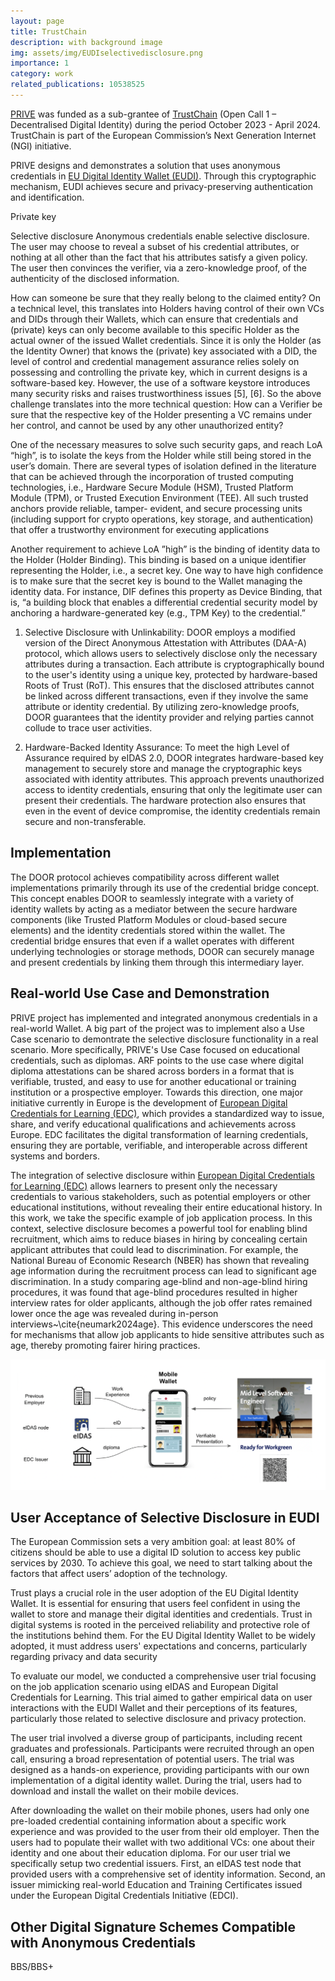 ```yaml
---
layout: page
title: TrustChain
description: with background image
img: assets/img/EUDIselectivedisclosure.png
importance: 1
category: work
related_publications: 10538525
---
```


[PRIVE]([https://](https://trustchain.ngi.eu/prive/)) was funded as a sub-grantee of [TrustChain]([https://](https://trustchain.ngi.eu/)) (Open Call 1 – Decentralised Digital Identity) during the period October 2023 - April 2024. TrustChain is part of the European Commission’s Next Generation Internet (NGI) initiative. 

PRIVE designs and demonstrates a solution that uses anonymous credentials in [EU Digital Identity Wallet (EUDI)]([https://](https://ec.europa.eu/digital-building-blocks/sites/display/EUDIGITALIDENTITYWALLET/EU+Digital+Identity+Wallet+Home)). Through this cryptographic mechanism, EUDI achieves secure and privacy-preserving authentication and identification. 

Private key 

Selective disclosure
Anonymous credentials enable selective disclosure. The user may choose to reveal a subset of his credential attributes, or nothing at all other than the fact that his attributes satisfy a given policy. The user then convinces the verifier, via a zero-knowledge proof, of the authenticity of the disclosed information.


How can someone be sure that they really belong to the claimed entity? On a technical level, this translates into Holders having control of their own VCs and DIDs through their Wallets, which can ensure that credentials and (private) keys can only become available to this specific Holder as the actual owner of the issued Wallet credentials. Since it is only the Holder (as the Identity Owner) that knows the (private) key associated with a DID, the level of control and credential management assurance relies solely on possessing and controlling the private key, which in current designs is a software-based key. However, the use of a software keystore introduces many security risks and raises trustworthiness issues [5], [6]. So the above challenge translates into the more technical question: How can a Verifier be sure that the respective key of the Holder presenting a VC remains under her control, and cannot be used by any other unauthorized entity?

One of the necessary measures to solve such security gaps, and reach LoA “high”, is to isolate the keys from the Holder while still being stored in the user’s domain. There are several types of isolation defined in the literature that can be achieved through the incorporation of trusted computing technologies, i.e., Hardware Secure Module (HSM), Trusted Platform Module (TPM), or Trusted Execution Environment (TEE). All such trusted anchors provide reliable, tamper- evident, and secure processing units (including support for crypto operations, key storage, and authentication) that offer a trustworthy environment for executing applications

Another requirement to achieve LoA ”high” is the binding of identity data to the Holder (Holder Binding). This binding is based on a unique identifier representing the Holder, i.e., a secret key. One way to have high confidence is to make sure that the secret key is bound to the Wallet managing the identity data. For instance, DIF defines this property as Device Binding, that is, “a building block that enables a differential credential security model by anchoring a hardware-generated key (e.g., TPM Key) to the credential.”

1. Selective Disclosure with Unlinkability:
DOOR employs a modified version of the Direct Anonymous Attestation with Attributes (DAA-A) protocol, which allows users to selectively disclose only the necessary attributes during a transaction. Each attribute is cryptographically bound to the user's identity using a unique key, protected by hardware-based Roots of Trust (RoT). This ensures that the disclosed attributes cannot be linked across different transactions, even if they involve the same attribute or identity credential. By utilizing zero-knowledge proofs, DOOR guarantees that the identity provider and relying parties cannot collude to trace user activities.

1. Hardware-Backed Identity Assurance:
To meet the high Level of Assurance required by eIDAS 2.0, DOOR integrates hardware-based key management to securely store and manage the cryptographic keys associated with identity attributes. This approach prevents unauthorized access to identity credentials, ensuring that only the legitimate user can present their credentials. The hardware protection also ensures that even in the event of device compromise, the identity credentials remain secure and non-transferable.

## Implementation 

The DOOR protocol achieves compatibility across different wallet implementations primarily through its use of the credential bridge concept. This concept enables DOOR to seamlessly integrate with a variety of identity wallets by acting as a mediator between the secure hardware components (like Trusted Platform Modules or cloud-based secure elements) and the identity credentials stored within the wallet. The credential bridge ensures that even if a wallet operates with different underlying technologies or storage methods, DOOR can securely manage and present credentials by linking them through this intermediary layer.

## Real-world Use Case and Demonstration

PRIVE project has implemented and integrated anonymous credentials in a real-world Wallet. A big part of the project was to implement also a Use Case scenario to demontrate the selective disclosure functionality in a real scenario. More specifically, PRIVE's Use Case focused on educational credentials, such as diplomas. ARF points to the use case where digital diploma attestations can be shared across borders in a format that is verifiable, trusted, and easy to use for another educational or training institution or a prospective employer. Towards this direction, one major initiative currently in Europe is the development of [European Digital Credentials for Learning (EDC)]([https://](https://europass.europa.eu/en/stakeholders/european-digital-credentials)), which provides a standardized way to issue, share, and verify educational qualifications and achievements across Europe. EDC facilitates the digital transformation of learning credentials, ensuring they are portable, verifiable, and interoperable across different systems and borders. 

The integration of selective disclosure within [European Digital Credentials for Learning (EDC)]([https://](https://europass.europa.eu/en/stakeholders/european-digital-credentials)) allows learners to present only the necessary credentials to various stakeholders, such as potential employers or other educational institutions, without revealing their entire educational history. In this work, we take the specific example of job application process. In this context, selective disclosure becomes a powerful tool for enabling blind recruitment, which aims to reduce biases in hiring by concealing certain applicant attributes that could lead to discrimination. For example, the National Bureau of Economic Research (NBER) has shown that revealing age information during the recruitment process can lead to significant age discrimination. In a study comparing age-blind and non-age-blind hiring procedures, it was found that age-blind procedures resulted in higher interview rates for older applicants, although the job offer rates remained lower once the age was revealed during in-person interviews~\cite{neumark2024age}. This evidence underscores the need for mechanisms that allow job applicants to hide sensitive attributes such as age, thereby promoting fairer hiring practices.

![Alt text](/assets/img/PRIVEUseCase.png "a title")


## User Acceptance of Selective Disclosure in EUDI  

The European Commission sets a very ambition goal: at least 80% of citizens should be able to use a digital ID solution to access key public services by 2030. To achieve this goal, we need to start talking about the factors that affect users’ adoption of the technology. 

Trust plays a crucial role in the user adoption of the EU Digital Identity Wallet. It is essential for ensuring that users feel confident in using the wallet to store and manage their digital identities and credentials. Trust in digital systems is rooted in the perceived reliability and protective role of the institutions behind them. For the EU Digital Identity Wallet to be widely adopted, it must address users' expectations and concerns, particularly regarding privacy and data security

To evaluate our model, we conducted a comprehensive user trial focusing on the job application scenario using eIDAS and European Digital Credentials for Learning. This trial aimed to gather empirical data on user interactions with the EUDI Wallet and their perceptions of its features, particularly those related to selective disclosure and privacy protection.

The user trial involved a diverse group of participants, including recent graduates and professionals. Participants were recruited through an open call, ensuring a broad representation of potential users. The trial was designed as a hands-on experience, providing participants with our own implementation of a digital identity wallet. During the trial, users had to download and install the wallet on their mobile devices. 

After downloading the wallet on their mobile phones, users had only one pre-loaded credential containing information about a specific work experience and was provided to the user from their old employer. Then the users had to populate their wallet with two additional VCs: one about their identity and one about their education diploma. For our user trial we specifically setup two credential issuers. First, an eIDAS test node that provided users with a comprehensive set of identity information. Second, an issuer mimicking real-world Education and Training Certificates issued under the European Digital Credentials Initiative (EDCI). 

## Other Digital Signature Schemes Compatible with Anonymous Credentials
BBS/BBS+ 

